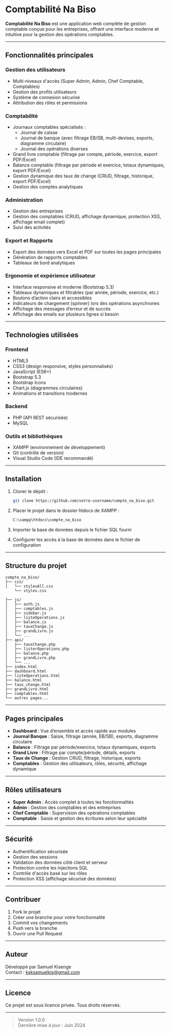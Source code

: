 # Comptabilité Na Biso

**Comptabilité Na Biso** est une application web complète de gestion comptable conçue pour les entreprises, offrant une interface moderne et intuitive pour la gestion des opérations comptables.

---

## Fonctionnalités principales

### Gestion des utilisateurs
- Multi-niveaux d'accès (Super Admin, Admin, Chef Comptable, Comptables)
- Gestion des profils utilisateurs
- Système de connexion sécurisé
- Attribution des rôles et permissions

### Comptabilité
- Journaux comptables spécialisés :
  - Journal de caisse
  - Journal de banque (avec filtrage EB/SB, multi-devises, exports, diagramme circulaire)
  - Journal des opérations diverses
- Grand livre comptable (filtrage par compte, période, exercice, export PDF/Excel)
- Balance comptable (filtrage par période et exercice, totaux dynamiques, export PDF/Excel)
- Gestion dynamique des taux de change (CRUD, filtrage, historique, export PDF/Excel)
- Gestion des comptes analytiques

### Administration
- Gestion des entreprises
- Gestion des comptables (CRUD, affichage dynamique, protection XSS, affichage email complet)
- Suivi des activités

### Export et Rapports
- Export des données vers Excel et PDF sur toutes les pages principales
- Génération de rapports comptables
- Tableaux de bord analytiques

### Ergonomie et expérience utilisateur
- Interface responsive et moderne (Bootstrap 5.3)
- Tableaux dynamiques et filtrables (par année, période, exercice, etc.)
- Boutons d’action clairs et accessibles
- Indicateurs de chargement (spinner) lors des opérations asynchrones
- Affichage des messages d’erreur et de succès
- Affichage des emails sur plusieurs lignes si besoin

---

## Technologies utilisées

### Frontend
- HTML5
- CSS3 (design responsive, styles personnalisés)
- JavaScript (ES6+)
- Bootstrap 5.3
- Bootstrap Icons
- Chart.js (diagrammes circulaires)
- Animations et transitions modernes

### Backend
- PHP (API REST sécurisée)
- MySQL

### Outils et bibliothèques
- XAMPP (environnement de développement)
- Git (contrôle de version)
- Visual Studio Code (IDE recommandé)

---

## Installation

1. Cloner le dépôt :
    ```bash
    git clone https://github.com/votre-username/compte_na_biso.git
    ```

2. Placer le projet dans le dossier htdocs de XAMPP :
    ```bash
    C:\xampp\htdocs\compte_na_biso
    ```

3. Importer la base de données depuis le fichier SQL fourni

4. Configurer les accès à la base de données dans le fichier de configuration

---

## Structure du projet

```
compte_na_biso/
├── css/
│   └── stylesAll.css
    └── styles.css

├── js/
│   ├── auth.js
│   ├── comptables.js
│   ├── sidebar.js
│   ├── listeOperations.js
│   ├── balance.js
│   ├── tauxChange.js
│   ├── grandLivre.js
│   └── ...
├── api/
│   ├── tauxChange.php
│   ├── listerOperations.php
│   ├── balance.php
│   ├── grandLivre.php
│   └── ...
├── index.html
├── dashboard.html
├── listeOperations.html
├── balance.html
├── taux_change.html
├── grandLivre.html
├── comptables.html
└── autres pages...
```

---

## Pages principales

- **Dashboard** : Vue d’ensemble et accès rapide aux modules
- **Journal Banque** : Saisie, filtrage (année, EB/SB), exports, diagramme circulaire
- **Balance** : Filtrage par période/exercice, totaux dynamiques, exports
- **Grand Livre** : Filtrage par compte/période, détails, exports
- **Taux de Change** : Gestion CRUD, filtrage, historique, exports
- **Comptables** : Gestion des utilisateurs, rôles, sécurité, affichage dynamique

---

## Rôles utilisateurs

- **Super Admin** : Accès complet à toutes les fonctionnalités
- **Admin** : Gestion des comptables et des entreprises
- **Chef Comptable** : Supervision des opérations comptables
- **Comptable** : Saisie et gestion des écritures selon leur spécialité

---

## Sécurité

- Authentification sécurisée
- Gestion des sessions
- Validation des données côté client et serveur
- Protection contre les injections SQL
- Contrôle d'accès basé sur les rôles
- Protection XSS (affichage sécurisé des données)

---

## Contribuer

1. Fork le projet
2. Créer une branche pour votre fonctionnalité
3. Commit vos changements
4. Push vers la branche
5. Ouvrir une Pull Request

---

## Auteur

Développé par Samuel Kisenge  
Contact : [ksksamuelkis@gmail.com](mailto:ksksamuelkis@gmail.com)

---

## Licence

Ce projet est sous licence privée. Tous droits réservés.

---

> Version 1.0.0  
> Dernière mise à jour : Juin 2024
